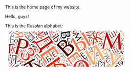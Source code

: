 This is the home page of my website.

Hello, guys!

This is the Russian alphabet: 
![Russian Letters!](/assets/icon.jpg "Russian Letters")

